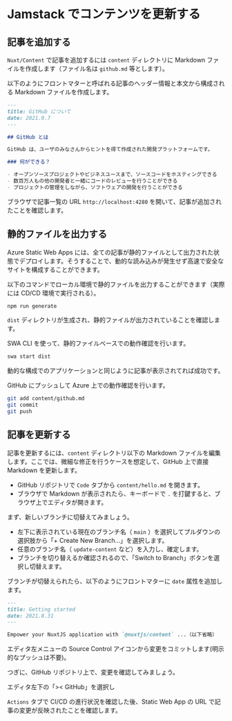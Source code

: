 # Jamstack でコンテンツを更新する

## 記事を追加する

`Nuxt/Content` で記事を追加するには `content` ディレクトリに Markdown ファイルを作成します（ファイル名は `github.md` 等とします）。

以下のようにフロントマターと呼ばれる記事のヘッダー情報と本文から構成される Markdown ファイルを作成します。

```markdown
---
title: GitHub について
date: 2021.9.7
---

## GitHub とは

GitHub は、ユーザのみなさんからヒントを得て作成された開発プラットフォームです。

### 何ができる？

- オープンソースプロジェクトやビジネスユースまで、ソースコードをホスティングできる
- 数百万人もの他の開発者と一緒にコードのレビューを行うことができる
- プロジェクトの管理をしながら、ソフトウェアの開発を行うことができる
```

ブラウザで記事一覧の URL `http://localhost:4280` を開いて、記事が追加されたことを確認します。

## 静的ファイルを出力する

Azure Static Web Apps には、全ての記事が静的ファイルとして出力された状態でデプロイします。そうすることで、動的な読み込みが発生せず高速で安全なサイトを構成することができます。

以下のコマンドでローカル環境で静的ファイルを出力することができます（実際には CD/CD 環境で実行される）。

```sh
npm run generate
```

`dist` ディレクトリが生成され、静的ファイルが出力されていることを確認します。

SWA CLI を使って、静的ファイルベースでの動作確認を行います。

```sh
swa start dist
```

動的な構成でのアプリケーションと同じように記事が表示されてれば成功です。

GitHub にプッシュして Azure 上での動作確認を行います。

```sh
git add content/github.md
git commit
git push
```

## 記事を更新する

記事を更新するには、`content` ディレクトリ以下の Markdown ファイルを編集します。ここでは、微細な修正を行うケースを想定して、GitHub 上で直接 Markdown を更新します。

- GitHub リポジトリで `Code` タブから `content/hello.md` を開きます。
- ブラウザで Markdown が表示されたら、キーボードで `.` を打鍵すると、ブラウザ上でエディタが開きます。

まず、新しいブランチに切替えてみましょう。

- 左下に表示されている現在のブランチ名（ `main` ）を選択してプルダウンの選択肢から「+ Create New Branch...」を選択します。
- 任意のブランチ名（ `update-content` など）を入力し、確定します。
- ブランチを切り替えるか確認されるので、「Switch to Branch」ボタンを選択し切替えます。

ブランチが切替えられたら、以下のようにフロントマターに `date` 属性を追加します。

```markdown
---
title: Getting started
date: 2021.8.31
---

Empower your NuxtJS application with `@nuxtjs/content` ...（以下省略）
```

エディタ左メニューの Source Control アイコンから変更をコミットします(明示的なプッシュは不要)。

つぎに、GitHub リポジトリ上で、変更を確認してみましょう。

エディタ左下の「>< GitHub」を選択し

`Actions` タブで CI/CD の進行状況を確認した後、Static Web App の URL で記事の変更が反映されたことを確認します。
